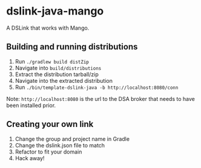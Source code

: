 # dslink-java-mango

A DSLink that works with Mango.

## Building and running distributions

1. Run `./gradlew build distZip`
2. Navigate into `build/distributions`
3. Extract the distribution tarball/zip
4. Navigate into the extracted distribution
5. Run `./bin/template-dslink-java -b http://localhost:8080/conn`

Note: `http://localhost:8080` is the url to the DSA broker that needs to have been installed prior.

## Creating your own link

1. Change the group and project name in Gradle
2. Change the dslink.json file to match
3. Refactor to fit your domain
4. Hack away!

